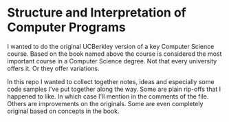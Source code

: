 # Structure and Interpretation of Computer Programs

I wanted to do the original UCBerkley version of a key Computer Science course. Based on the book named above the course is considered the most important course in a Computer Science degree. Not that every university offers it. Or they offer variations.

In this repo I wanted to collect together notes, ideas and especially some code samples I've put together along the way. Some are plain rip-offs that I happened to like. In which case I'll mention in the comments of the file. Others are improvements on the originals. Some are even completely original based on concepts in the book.

